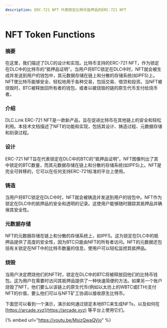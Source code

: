 ```yaml
---
description: ERC-721 NFT 代表锁定比特币抵押品的ERC-721 NFT
---
```


# NFT Token Functions

### **摘要**

在这里，我们描述了DLC的设计和实现。比特币支持的ERC-721 NFT，作为锁定在DLC中的比特币的“抵押品证明”。当用户将BTC锁定在DLC中时，NFT就会被生成并发送到用户的钱包中，其元数据存储在链上和分散的存储系统(如IPFS)上。NFT使比特币能够安全、轻松地用于各种交易，包括交易、借贷和投资。当NFT被烧毁时，BTC被释放回所有者的钱包，或者以被烧毁的链的原生代币支付给烧币者。

### **介绍**

DLC.Link ERC-721 NFT是一款新产品，旨在促进比特币在其他链上的安全和轻松利用。本技术文档描述了NFT的功能和实现，包括其设计、铸造过程、元数据存储和刻录过程。

### **设计**

ERC-721 NFT旨在代表锁定在DLC中的BTC的“抵押品证明”。NFT图像列出了其中锁定的BTC数量，而其元数据存储在链上和分散的存储系统(如IPFS)上。NFT是完全可转移的，它可以在任何支持ERC-721标准的平台上使用。

### **铸造**

当用户将BTC锁定在DLC中时，NFT就会被铸造并发送到用户的钱包中。NFT作为锁定在DLC中的抵押品的安全和透明的记录。这使用户能够随时跟踪其抵押品并确保其安全性。

### **元数据存储**

NFT的元数据存储在链上和分散的存储系统上，如IPFS。这为锁定在DLC中的抵押品提供了高度的安全性，因为BTC只能由NFT的所有者访问。NFT的元数据还包括有关锁定在NFT中的比特币数量的信息，使用户可以轻松监控其抵押品。

### **烧毁**

当用户决定燃烧他们的NFT时，锁定在DLC中的BTC将被释放回他们的比特币钱包。这为用户在需要时访问其抵押品提供了一种快速简便的方法。如果另一个账户烧毁了NFT，他们要么以该链上的原生代币(例如以太坊上的WBTC或ETH)支付NFT的价值，要么他们可以与NFT矿工协调以接收原生比特币。

下面您可以看到一个演示，演示如何通过锁定本地BTC来生成NFTs，以及如何在[https://arcade.xyz](https://arcade.xyz) 等平台上使用它们。

{% embed url="https://youtu.be/MsjzQwaQVjo" %}
